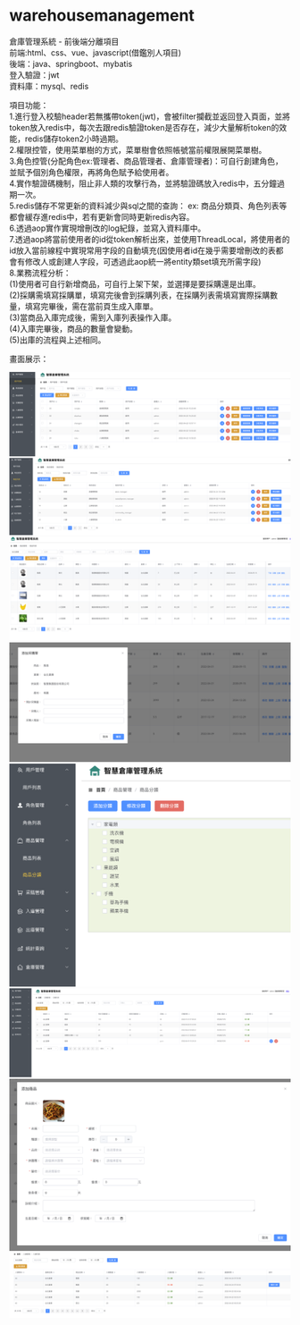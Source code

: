 # warehousemanagement  
倉庫管理系統 - 前後端分離項目  
前端:html、css、vue、javascript(借鑑別人項目)  
後端：java、springboot、mybatis  
登入驗證：jwt         
資料庫：mysql、redis  

項目功能：  
1.進行登入校驗header若無攜帶token(jwt)，會被filter攔截並返回登入頁面，並將token放入redis中，每次去跟redis驗證token是否存在，減少大量解析token的效能，redis儲存token2小時過期。  
2.權限控管，使用菜單樹的方式，菜單樹會依照帳號當前權限展開菜單樹。  
3.角色控管(分配角色ex:管理者、商品管理者、倉庫管理者)：可自行創建角色，並賦予個別角色權限，再將角色賦予給使用者。  
4.實作驗證碼機制，阻止非人類的攻擊行為，並將驗證碼放入redis中，五分鐘過期一次。  
5.redis儲存不常更新的資料減少與sql之間的查詢： ex: 商品分類頁、角色列表等都會緩存進redis中，若有更新會同時更新redis內容。  
6.透過aop實作實現增刪改的log紀錄，並寫入資料庫中。  
7.透過aop將當前使用者的id從token解析出來，並使用ThreadLocal，將使用者的id放入當前線程中實現常用字段的自動填充(因使用者id在幾乎需要增刪改的表都會有修改人或創建人字段，可透過此aop統一將entity類set填充所需字段)  
8.業務流程分析：  
   (1)使用者可自行新增商品，可自行上架下架，並選擇是要採購還是出庫。  
   (2)採購需填寫採購單，填寫完後會到採購列表，在採購列表需填寫實際採購數量，填寫完畢後，需在當前頁生成入庫單。  
   (3)當商品入庫完成後，需到入庫列表操作入庫。  
   (4)入庫完畢後，商品的數量會變動。  
   (5)出庫的流程與上述相同。
   

畫面展示：    

![image](https://github.com/ianian66666/warehousemanagement/blob/master/%E6%88%AA%E5%9C%96%202023-08-02%20%E4%B8%8B%E5%8D%886.47.04.png)
![image](https://github.com/ianian66666/warehousemanagement/blob/master/%E6%88%AA%E5%9C%96%202023-08-02%20%E4%B8%8B%E5%8D%886.52.18.png)
![image](https://github.com/ianian66666/warehousemanagement/blob/master/%E6%88%AA%E5%9C%96%202023-08-02%20%E4%B8%8B%E5%8D%886.52.46.png)
![image](https://github.com/ianian66666/warehousemanagement/blob/master/%E6%88%AA%E5%9C%96%202023-08-02%20%E4%B8%8B%E5%8D%887.14.25.png)
![image](https://github.com/ianian66666/warehousemanagement/blob/master/%E6%88%AA%E5%9C%96%202023-08-02%20%E4%B8%8B%E5%8D%886.52.56.png)
![image](https://github.com/ianian66666/warehousemanagement/blob/master/%E6%88%AA%E5%9C%96%202023-08-02%20%E4%B8%8B%E5%8D%886.59.25.png)
![image](https://github.com/ianian66666/warehousemanagement/blob/master/%E6%88%AA%E5%9C%96%202023-08-02%20%E4%B8%8B%E5%8D%888.01.03.png)
![image](https://github.com/ianian66666/warehousemanagement/blob/master/%E6%88%AA%E5%9C%96%202023-08-02%20%E4%B8%8B%E5%8D%887.01.22.png)

